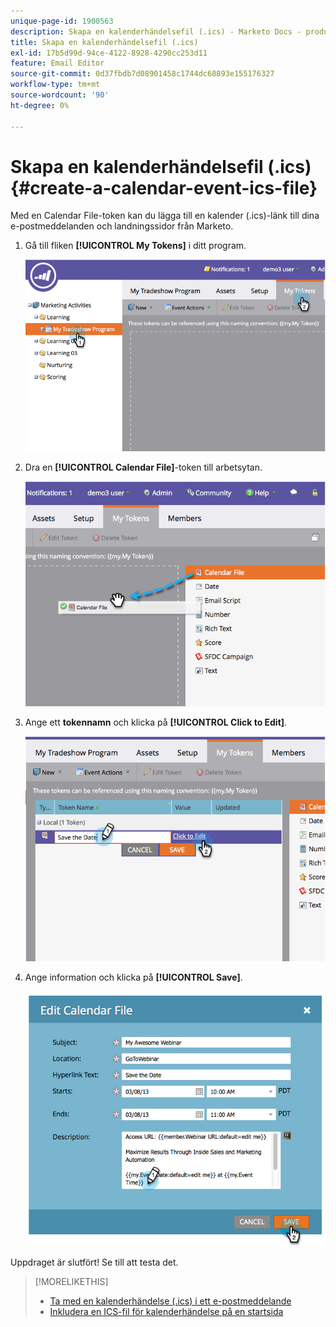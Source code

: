 ```yaml
---
unique-page-id: 1900563
description: Skapa en kalenderhändelsefil (.ics) - Marketo Docs - produktdokumentation
title: Skapa en kalenderhändelsefil (.ics)
exl-id: 17b5d99d-94ce-4122-8928-4290cc253d11
feature: Email Editor
source-git-commit: 0d37fbdb7d08901458c1744dc68893e155176327
workflow-type: tm+mt
source-wordcount: '90'
ht-degree: 0%

---
```


# Skapa en kalenderhändelsefil (.ics) {#create-a-calendar-event-ics-file}

Med en Calendar File-token kan du lägga till en kalender (.ics)-länk till dina e-postmeddelanden och landningssidor från Marketo.

1. Gå till fliken **[!UICONTROL My Tokens]** i ditt program.

   ![](assets/image2014-9-11-15-3a33-3a27.png)

1. Dra en **[!UICONTROL Calendar File]**-token till arbetsytan.

   ![](assets/image2014-9-11-15-3a34-3a0.png)

1. Ange ett **tokennamn** och klicka på **[!UICONTROL Click to Edit]**.

   ![](assets/image2014-9-11-15-3a34-3a10.png)

1. Ange information och klicka på **[!UICONTROL Save]**.

   ![](assets/image2014-9-11-15-3a34-3a16.png)

Uppdraget är slutfört! Se till att testa det.

>[!MORELIKETHIS]
>
>* [Ta med en kalenderhändelse (.ics) i ett e-postmeddelande](/help/marketo/product-docs/email-marketing/general/functions-in-the-editor/include-a-calendar-event-ics-in-an-email.md)
>* [Inkludera en ICS-fil för kalenderhändelse på en startsida](/help/marketo/product-docs/demand-generation/landing-pages/personalizing-landing-pages/include-a-calendar-event-ics-file-in-a-landing-page.md)
